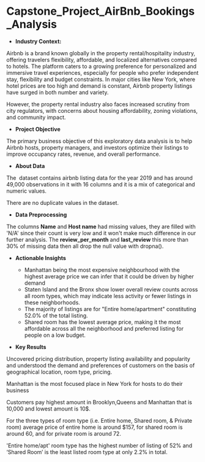 # Capstone_Project_AirBnb_Bookings_Analysis

- **Industry Context:**

Airbnb is a brand known globally in the property rental/hospitality industry, offering travelers flexibility, affordable, and localized alternatives compared to hotels. The platform caters to a growing preference for personalized and immersive travel experiences, especially for people who prefer independent stay, flexibility and budget constraints. In major cities like New York, where hotel prices are too high and demand is constant, Airbnb property listings have surged in both number and variety.

However, the property rental industry also faces increased scrutiny from city regulators, with concerns about housing affordability, zoning violations, and community impact.

- **Project Objective**

The primary business objective of this exploratory data analysis is to help Airbnb hosts, property managers, and investors optimize their listings to improve occupancy rates, revenue, and overall performance.

- **About Data**

The  dataset contains airbnb listing data for the year 2019 and has around 49,000 observations in it with 16 columns and it is a mix of categorical and numeric values.

There are no duplicate values in the dataset.

- **Data Preprocessing**

The columns **Name** and **Host name** had missing values, they are filled with 'N/A' since their count is very low and it won't make much difference in our further analysis. The **review_per_month** and **last_review** this more than 30% of missing data then all drop the null value with dropna().

- **Actionable Insights**
    - Manhattan being the most expensive neighbourhood with the highest average price we can infer that it could be driven by higher demand
    - Staten Island and the Bronx show lower overall review counts across all room types, which may indicate less activity or fewer listings in these neighborhoods.
    - The majority of listings are for "Entire home/apartment" constituting 52.0% of the total listing.
    - Shared room has the lowest average price, making it the most affordable across all the neighborhood and preferred listing for people on a low budget.
  
- **Key Results**

Uncovered pricing distribution, property listing availability and popularity and understood the demand and preferences of customers on the basis of geographical location, room type, pricing.

Manhattan is the most focused place in New York for hosts to do their business

Customers pay highest amount in Brooklyn,Queens and Manhattan that is 10,000 and lowest amount is 10$.

For the three types of room type (i.e. Entire home, Shared room, & Private room) average price of entire home is around $157, for shared room is around 60, and for private room is around 72.

'Entire home/apt' room type has the highest number of listing of 52% and ‘Shared Room’ is the least listed room type at only 2.2% in total.
